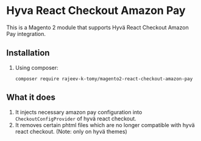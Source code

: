 # Hyva React Checkout Amazon Pay
This is a Magento 2 module that supports Hyvä React Checkout Amazon Pay integration.

## Installation

1. Using composer:
    ```
    composer require rajeev-k-tomy/magento2-react-checkout-amazon-pay
    ```

## What it does

1. It injects necessary amazon pay configuration into `CheckoutConfigProvider` of hyvä react checkout.
2. It removes certain phtml files which are no longer compatible with hyvä react checkout. (Note: only on hyvä themes)
